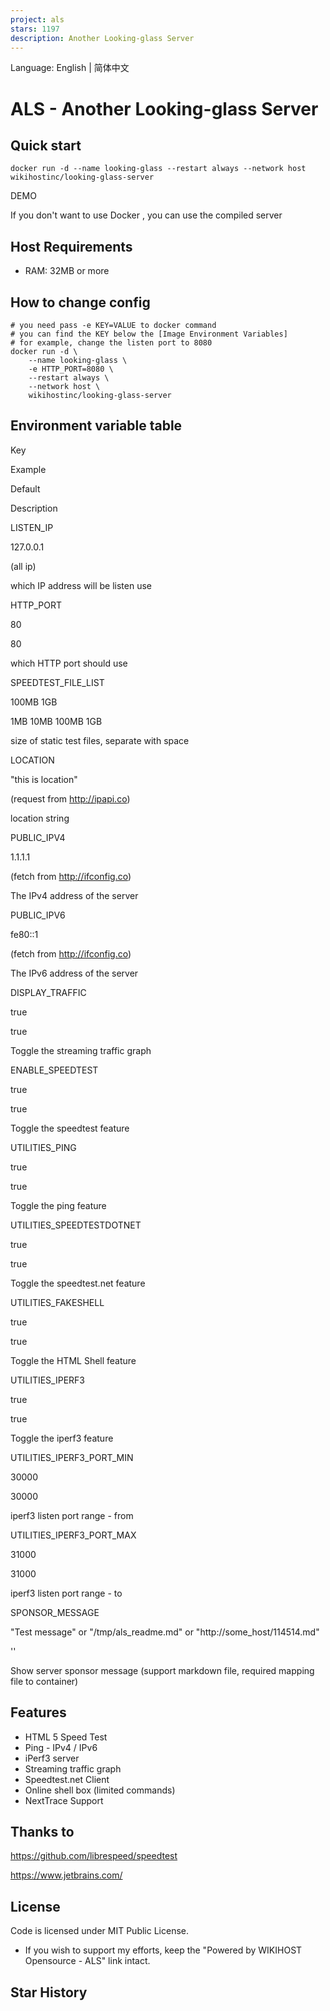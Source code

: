 ```yaml
---
project: als
stars: 1197
description: Another Looking-glass Server
---
```


Language: English | 简体中文

ALS - Another Looking-glass Server
==================================

Quick start
-----------

```
docker run -d --name looking-glass --restart always --network host wikihostinc/looking-glass-server
```

DEMO

If you don't want to use Docker , you can use the compiled server

Host Requirements
-----------------

-   RAM: 32MB or more

How to change config
--------------------

```
# you need pass -e KEY=VALUE to docker command
# you can find the KEY below the [Image Environment Variables]
# for example, change the listen port to 8080
docker run -d \
    --name looking-glass \
    -e HTTP_PORT=8080 \
    --restart always \
    --network host \
    wikihostinc/looking-glass-server
```

Environment variable table
--------------------------

Key

Example

Default

Description

LISTEN\_IP

127.0.0.1

(all ip)

which IP address will be listen use

HTTP\_PORT

80

80

which HTTP port should use

SPEEDTEST\_FILE\_LIST

100MB 1GB

1MB 10MB 100MB 1GB

size of static test files, separate with space

LOCATION

"this is location"

(request from http://ipapi.co)

location string

PUBLIC\_IPV4

1.1.1.1

(fetch from http://ifconfig.co)

The IPv4 address of the server

PUBLIC\_IPV6

fe80::1

(fetch from http://ifconfig.co)

The IPv6 address of the server

DISPLAY\_TRAFFIC

true

true

Toggle the streaming traffic graph

ENABLE\_SPEEDTEST

true

true

Toggle the speedtest feature

UTILITIES\_PING

true

true

Toggle the ping feature

UTILITIES\_SPEEDTESTDOTNET

true

true

Toggle the speedtest.net feature

UTILITIES\_FAKESHELL

true

true

Toggle the HTML Shell feature

UTILITIES\_IPERF3

true

true

Toggle the iperf3 feature

UTILITIES\_IPERF3\_PORT\_MIN

30000

30000

iperf3 listen port range - from

UTILITIES\_IPERF3\_PORT\_MAX

31000

31000

iperf3 listen port range - to

SPONSOR\_MESSAGE

"Test message" or "/tmp/als\_readme.md" or "http://some\_host/114514.md"

''

Show server sponsor message (support markdown file, required mapping file to container)

Features
--------

-   HTML 5 Speed Test
-   Ping - IPv4 / IPv6
-   iPerf3 server
-   Streaming traffic graph
-   Speedtest.net Client
-   Online shell box (limited commands)
-   NextTrace Support

Thanks to
---------

https://github.com/librespeed/speedtest

https://www.jetbrains.com/

License
-------

Code is licensed under MIT Public License.

-   If you wish to support my efforts, keep the "Powered by WIKIHOST Opensource - ALS" link intact.

Star History
------------
